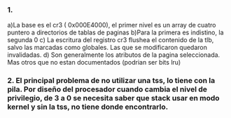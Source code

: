 ### 1.
a)La base es el cr3 ( 0x000E4000), el primer nivel es un array de cuatro puntero a directorios de tablas de paginas
b)Para la primera es indistino, la segunda 0
c) La escritura del registro cr3 flushea el contenido de la tlb, salvo las marcadas como globales. Las que se modificaron quedaron invalidadas.
d) Son generalmente los atributos de la pagina seleccionada. Mas otros que no estan documentados (podrian ser bits lru)

### 2. El principal problema de no utilizar una tss, lo tiene con la pila. Por diseño del procesador cuando cambia el nivel de privilegio, de 3 a 0 se necesita saber que stack usar en modo kernel y sin la tss, no tiene donde encontrarlo.